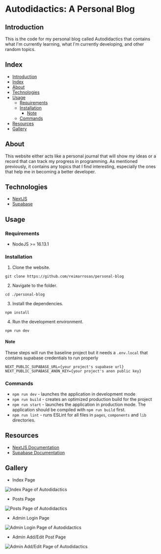 # Autodidactics: A Personal Blog

## Introduction

This is the code for my personal blog called Autodidactics that contains what I'm currently learning, what I'm currently developing, and other random topics.

## Index

- [Introduction](#introduction)
- [Index](#index)
- [About](#about)
- [Technologies](#technologies)
- [Usage](#usage)
  - [Requirements](#requirements)
  - [Installation](#installation)
    - [Note](#note)
  - [Commands](#commands)
- [Resources](#resources)
- [Gallery](#gallery)

## About

This website either acts like a personal journal that will show my ideas or a record that can track my progress in programming. As mentioned previously, it contains any topics that I find interesting, especially the ones that help me in becoming a better developer.

## Technologies

- [NextJS](https://nextjs.org)
- [Supabase](https://supabase.com)

## Usage

### Requirements

- NodeJS >= 16.13.1

### Installation

1. Clone the website.

```
git clone https://github.com/reimarrosas/personal-blog
```

2. Navigate to the folder.

```
cd ./personal-blog
```

3. Install the dependencies.

```
npm install
```

4. Run the development environment.

```
npm run dev
```

#### Note

These steps will run the baseline project but it needs a `.env.local` that contains supabase credentials to run properly

```
NEXT_PUBLIC_SUPABASE_URL={your project's supabase url}
NEXT_PUBLIC_SUPABASE_ANON_KEY={your project's anon public key}
```

### Commands

- `npm run dev` - launches the application in development mode
- `npm run build` - creates an optimized production build for the project
- `npm run start` - launches the application in production mode. The application should be compiled with `npm run build` first.
- `npm run lint` - runs ESLint for all files in `pages`, `components` and `lib` directories.

## Resources

- [NextJS Documentation](https://nextjs.org/docs)
- [Supabase Documentation](https://supabase.com/docs)

## Gallery

- Index Page

![Index Page of Autodidactics](https://i.imgur.com/zQCKr9T.png)

- Posts Page

![Posts Page of Autodidactics](https://i.imgur.com/p6mLu3i.png)

- Admin Login Page

![Admin Login Page of Autodidactics](https://i.imgur.com/ppoEL87.png)

- Admin Add/Edit Post Page

![Admin Add/Edit Page of Autodidactics](https://i.imgur.com/glpDQt9.png)
